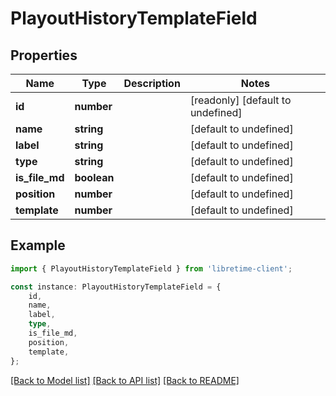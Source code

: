 # PlayoutHistoryTemplateField


## Properties

Name | Type | Description | Notes
------------ | ------------- | ------------- | -------------
**id** | **number** |  | [readonly] [default to undefined]
**name** | **string** |  | [default to undefined]
**label** | **string** |  | [default to undefined]
**type** | **string** |  | [default to undefined]
**is_file_md** | **boolean** |  | [default to undefined]
**position** | **number** |  | [default to undefined]
**template** | **number** |  | [default to undefined]

## Example

```typescript
import { PlayoutHistoryTemplateField } from 'libretime-client';

const instance: PlayoutHistoryTemplateField = {
    id,
    name,
    label,
    type,
    is_file_md,
    position,
    template,
};
```

[[Back to Model list]](../README.md#documentation-for-models) [[Back to API list]](../README.md#documentation-for-api-endpoints) [[Back to README]](../README.md)

